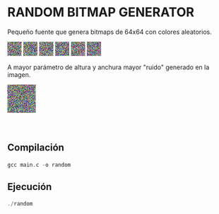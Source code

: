 # RANDOM BITMAP GENERATOR

Pequeño fuente que genera bitmaps de 64x64 con colores aleatorios.

<img src="./output/random1.bmp" alt="">
<img src="./output/random2.bmp" alt="">

<img src="./output/random3.bmp" alt="">
<img src="./output/random4.bmp" alt="">

<img src="./output/random5.bmp" alt="">
<img src="./output/random6.bmp" alt="">

A mayor parámetro de altura y anchura mayor "ruido" generado en la imagen.

<img src="./output/bigrandom.bmp" alt="">

<br>
<br>
<br>

## Compilación

```c
gcc main.c -o random
```

## Ejecución

```c
./random
```
